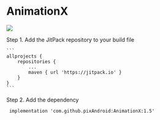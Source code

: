 # AnimationX

[![](https://jitpack.io/v/pixAndroid/AnimationX.svg)](https://jitpack.io/#pixAndroid/AnimationX)





Step 1. Add the JitPack repository to your build file

    ```
	allprojects {
		repositories {
			...
			maven { url 'https://jitpack.io' }
		}
	}
    ```
  
  Step 2. Add the dependency
  ```
   implementation 'com.github.pixAndroid:AnimationX:1.5'
	
  ```
  
  
